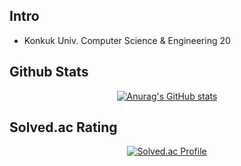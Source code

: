 

## Intro
- Konkuk Univ. Computer Science & Engineering 20
  
## Github Stats
<div align=center>
  
[![Anurag's GitHub stats](https://github-readme-stats.vercel.app/api?username=yjwon20)](https://github.com/yjwon20/github-readme-stats)
</div>

## Solved.ac Rating
<div align=center>
  
[![Solved.ac Profile](http://mazassumnida.wtf/api/v2/generate_badge?boj=wontpy20)](https://solved.ac/wontpy20/)

</div>

<!--
**yjwon20/yjwon20** is a ✨ _special_ ✨ repository because its `README.md` (this file) appears on your GitHub profile.

Here are some ideas to get you started:

- 🔭 I’m currently working on ...
- 🌱 I’m currently learning ...
- 👯 I’m looking to collaborate on ...
- 🤔 I’m looking for help with ...
- 💬 Ask me about ...
- 📫 How to reach me: ...
- 😄 Pronouns: ...
- ⚡ Fun fact: ...
-->
